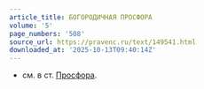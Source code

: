 ```yaml
---
article_title: БОГОРОДИЧНАЯ ПРОСФОРА
volume: '5'
page_numbers: '508'
source_url: https://pravenc.ru/text/149541.html
downloaded_at: '2025-10-13T09:40:14Z'
---
```


- см. в ст. [Просфора](https://pravenc.ru/text/Просфора.html).
